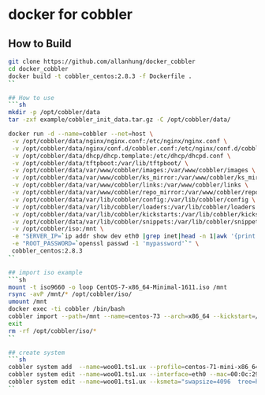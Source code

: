 # docker for cobbler

## How to Build
```sh
git clone https://github.com/allanhung/docker_cobbler
cd docker_cobbler
docker build -t cobbler_centos:2.8.3 -f Dockerfile .
``

## How to use
```sh
mkdir -p /opt/cobbler/data
tar -zxf example/cobbler_init_data.tar.gz -C /opt/cobbler/data/

docker run -d --name=cobbler --net=host \
 -v /opt/cobbler/data/nginx/nginx.conf:/etc/nginx/nginx.conf \
 -v /opt/cobbler/data/nginx/conf.d/cobbler.conf:/etc/nginx/conf.d/cobbler.conf \
 -v /opt/cobbler/data/dhcp/dhcp.template:/etc/dhcp/dhcpd.conf \
 -v /opt/cobbler/data/tftpboot:/var/lib/tftpboot/ \
 -v /opt/cobbler/data/var/www/cobbler/images:/var/www/cobbler/images \
 -v /opt/cobbler/data/var/www/cobbler/ks_mirror:/var/www/cobbler/ks_mirror \
 -v /opt/cobbler/data/var/www/cobbler/links:/var/www/cobbler/links \
 -v /opt/cobbler/data/var/www/cobbler/repo_mirror:/var/www/cobbler/repo_mirror \
 -v /opt/cobbler/data/var/lib/cobbler/config:/var/lib/cobbler/config \
 -v /opt/cobbler/data/var/lib/cobbler/loaders:/var/lib/cobbler/loaders \
 -v /opt/cobbler/data/var/lib/cobbler/kickstarts:/var/lib/cobbler/kickstarts \
 -v /opt/cobbler/data/var/lib/cobbler/snippets:/var/lib/cobbler/snippets \
 -v /opt/cobbler/iso:/mnt \
 -e "SERVER_IP=`ip addr show dev eth0 |grep inet|head -n 1|awk '{print $2}' |awk -F'/' '{print $1}'`" \
 -e "ROOT_PASSWORD=`openssl passwd -1 'mypassword'`" \
 cobbler_centos:2.8.3
``

## import iso example
```sh
mount -t iso9660 -o loop CentOS-7-x86_64-Minimal-1611.iso /mnt
rsync -avP /mnt/* /opt/cobbler/iso/
umount /mnt
docker exec -ti cobbler /bin/bash
cobbler import --path=/mnt --name=centos-73 --arch=x86_64 --kickstart=/var/lib/cobbler/kickstarts/centos-73.ks
exit
rm -rf /opt/cobbler/iso/*
``

## create system
```sh
cobbler system add  --name=woo01.ts1.ux --profile=centos-71-mini-x86_64 --hostname=woo01.ts1.ux
cobbler system edit --name=woo01.ts1.ux --interface=eth0 --mac=00:0c:29:d9:ed:53 --static=1  --ip-address=10.168.25.11 --netmask=255.255.248.0 --if-gateway=10.168.24.254 --name-servers=10.168.24.1 --mtu=1500
cobbler system edit --name=woo01.ts1.ux --ksmeta="swapsize=4096  tree=http://192.168.24.250/cblr/links/centos-71-mini-x86_64 server=192.168.24.250"
``
